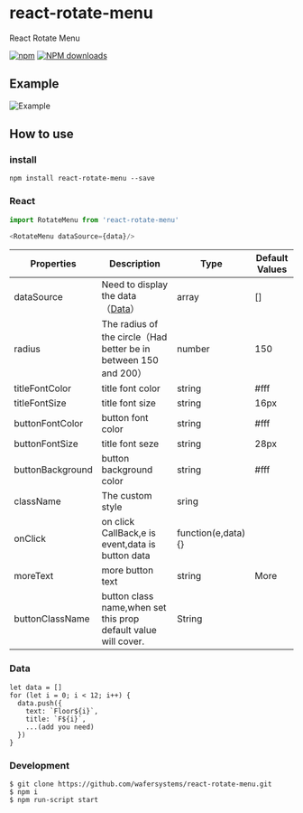# react-rotate-menu
React Rotate Menu

[![npm](https://img.shields.io/npm/v/react-rotate-menu.svg?maxAge=2592000?style=plastic)](https://www.npmjs.com/package/react-rotate-menu)
[![NPM downloads](http://img.shields.io/npm/dm/react-rotate-menu.svg?style=flat-plastic)](https://npmjs.org/package/react-rotate-menu)

## Example

![Example](https://github.com/vkingw/react-rotate-menu/blob/master/example.gif)

## How to use

### install

`npm install react-rotate-menu --save`

### React 

```js
import RotateMenu from 'react-rotate-menu'

<RotateMenu dataSource={data}/>

```

Properties  | Description | Type | Default Values
------------- | ------------- | --------------| ------------- 
dataSource  | Need to display the data（[Data](###Data)） | array | []
radius  | The radius of the circle（Had better be in between 150 and 200） | number | 150
titleFontColor | title font color | string | #fff
titleFontSize | title font size | string | 16px
buttonFontColor | button font color | string | #fff
buttonFontSize | title font seze | string | 28px
buttonBackground | button background color | string | #fff
className | The custom style | sring |
onClick | on click CallBack,e is event,data is button data | function(e,data){}|
moreText  | more button text | string | More
buttonClassName | button class name,when set this prop default value will cover. | String |



### Data

````
let data = []
for (let i = 0; i < 12; i++) {
  data.push({
    text: `Floor${i}`,
    title: `F${i}`,
    ...(add you need)
  })
}
````

### Development

````
$ git clone https://github.com/wafersystems/react-rotate-menu.git
$ npm i
$ npm run-script start

````
